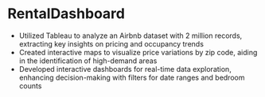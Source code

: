 # RentalDashboard
- Utilized Tableau to analyze an Airbnb dataset with 2 million records, extracting key insights on pricing and occupancy trends
- Created interactive maps to visualize price variations by zip code, aiding in the identification of high-demand areas
- Developed interactive dashboards for real-time data exploration, enhancing decision-making with filters for date ranges and bedroom counts
